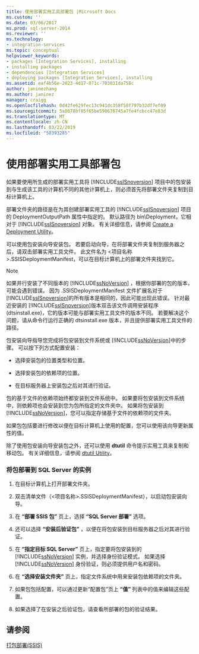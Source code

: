 ```yaml
---
title: 使用部署实用工具部署包 |Microsoft Docs
ms.custom: ''
ms.date: 03/06/2017
ms.prod: sql-server-2014
ms.reviewer: ''
ms.technology:
- integration-services
ms.topic: conceptual
helpviewer_keywords:
- packages [Integration Services], installing
- installing packages
- dependencies [Integration Services]
- deploying packages [Integration Services], installing
ms.assetid: eaf4b56e-2023-4d17-971c-703031da758c
author: janinezhang
ms.author: janinez
manager: craigg
ms.openlocfilehash: 0d42fe629fec13c941dc358f58f797b32df7ef09
ms.sourcegitcommit: 5a8678bf85f65be590676745a7fe4fcbcc47e83d
ms.translationtype: MT
ms.contentlocale: zh-CN
ms.lasthandoff: 03/22/2019
ms.locfileid: "58393285"
---
```

# <a name="deploy-packages-by-using-the-deployment-utility"></a>使用部署实用工具部署包
  如果要使用所生成的部署实用工具将 [!INCLUDE[ssISnoversion](../includes/ssisnoversion-md.md)] 项目中的包安装到与生成该工具的计算机不同的其他计算机上，则必须首先将部署文件夹复制到目标计算机上。  
  
 部署文件夹的路径是在为其创建部署实用工具的 [!INCLUDE[ssISnoversion](../includes/ssisnoversion-md.md)] 项目的 DeploymentOutputPath 属性中指定的。 默认路径为 bin\Deployment，它相对于 [!INCLUDE[ssISnoversion](../includes/ssisnoversion-md.md)] 对象。 有关详细信息，请参阅 [Create a Deployment Utility](../../2014/integration-services/create-a-deployment-utility.md)。  
  
 可以使用包安装向导安装包。 若要启动向导，在将部署文件夹复制到服务器之后，请双击部署实用工具文件。 此文件名为 \<项目名称>.SSISDeploymentManifest，可以在目标计算机上的部署文件夹找到它。  
  
> [!NOTE]  
>  如果并行安装了不同版本的 [!INCLUDE[ssNoVersion](../includes/ssnoversion-md.md)] ，根据你部署的包的版本，可能会遇到错误。 因为 .SSISDeploymentManifest 文件扩展名对于 [!INCLUDE[ssISnoversion](../includes/ssisnoversion-md.md)]的所有版本是相同的，因此可能出现此错误。 针对最近安装的 [!INCLUDE[ssISnoversion](../includes/ssisnoversion-md.md)]版本双击该文件调用安装程序 (dtsinstall.exe)，它的版本可能与部署实用工具文件的版本不同。 若要解决这个问题，请从命令行运行正确的 dtsinstall.exe 版本，并且提供部署实用工具文件的路径。  
  
 包安装向导指导您完成将包安装到文件系统或 [!INCLUDE[ssNoVersion](../includes/ssnoversion-md.md)]中的步骤。 可以按下列方式配置安装：  
  
-   选择安装包的位置类型和位置。  
  
-   选择安装包的依赖项的位置。  
  
-   在目标服务器上安装包之后对其进行验证。  
  
 包的基于文件的依赖项始终都安装到文件系统中。 如果要将包安装到文件系统中，则依赖项也会安装到您为包所指定的文件夹中。 如果将包安装到 [!INCLUDE[ssNoVersion](../includes/ssnoversion-md.md)]，您可以指定存储基于文件的依赖项的文件夹。  
  
 如果包包括要进行修改以便在目标计算机上使用的配置，您可以使用该向导更新属性的值。  
  
 除了使用包安装向导安装包之外，还可以使用 **dtutil** 命令提示实用工具来复制和移动包。 有关详细信息，请参阅 [dtutil Utility](dtutil-utility.md)。  
  
### <a name="to-deploy-packages-to-an-instance-of-sql-server"></a>将包部署到 SQL Server 的实例  
  
1.  在目标计算机上打开部署文件夹。  
  
2.  双击清单文件（\<项目名称>.SSISDeploymentManifest），以启动包安装向导。  
  
3.  在 **“部署 SSIS 包”** 页上，选择 **“SQL Server 部署”** 选项。  
  
4.  还可以选择 **“安装后验证包”** ，以便在将包安装到目标服务器之后对其进行验证。  
  
5.  在 **“指定目标 SQL Server”** 页上，指定要将包安装到的 [!INCLUDE[ssNoVersion](../includes/ssnoversion-md.md)] 实例，并选择身份验证模式。 如果选择 [!INCLUDE[ssNoVersion](../includes/ssnoversion-md.md)] 身份验证，则必须提供用户名和密码。  
  
6.  在 **“选择安装文件夹”** 页上，指定文件系统中用来安装包依赖项的文件夹。  
  
7.  如果包包括配置，可以通过更新“配置包”页上 **“值”** 列表中的值来编辑这些配置。  
  
8.  如果选择了在安装之后验证包，请查看所部署的包的验证结果。  
  
## <a name="see-also"></a>请参阅  
 [打包部署&#40;SSIS&#41;](packages/legacy-package-deployment-ssis.md)  
  
  
